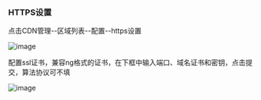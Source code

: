 ### HTTPS设置

点击CDN管理--区域列表--配置--https设置

![image](https://user-images.githubusercontent.com/90588289/134640459-31ff70cf-fed4-4fe4-af0a-2607e3a1e442.png)

配置ssl证书，兼容ng格式的证书，在下框中输入端口、域名证书和密钥，点击提交，算法协议可不填

![image](https://user-images.githubusercontent.com/90588289/133735327-11cd8e5f-d801-4c3c-997b-2df509a90688.png)

